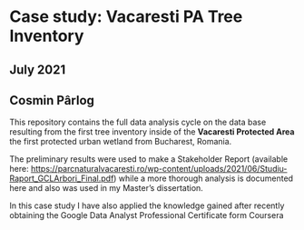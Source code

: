 # Case study: Vacaresti PA Tree Inventory
## July 2021
## Cosmin Pârlog

This repository contains the full data analysis cycle on the data base resulting from the first tree inventory inside of the **Vacaresti Protected Area** the first protected urban wetland from Bucharest, Romania.

The preliminary results were used to make a Stakeholder Report (available here: https://parcnaturalvacaresti.ro/wp-content/uploads/2021/06/Studiu-Raport_GCLArbori_Final.pdf) while a more thorough analysis is documented here and also was used in my Master’s dissertation.

In this case study I have also applied the knowledge gained after recently obtaining the Google Data Analyst Professional Certificate form Coursera



